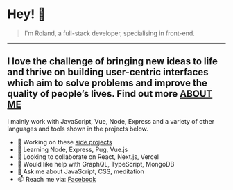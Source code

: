 # Hey! 👋

> I'm Roland, a full-stack developer, specialising in front-end. 
---
I love the challenge of bringing new ideas to life and thrive on building user-centric interfaces which aim to solve problems and improve the quality of people’s lives. Find out more [ABOUT ME](https://rolandlevy.co.uk/#about)
---

I mainly work with JavaScript, Vue, Node, Express and a variety of other languages and tools shown in the projects below.

- 🔭  Working on these [side projects](https://rolandlevy.co.uk/#projects)
- 🌱  Learning Node, Express, Pug, Vue.js
- 👯  Looking to collaborate on React, Next.js, Vercel
- 🤔  Would like help with GraphQL, TypeScript, MongoDB
- 💬  Ask me about JavaScript, CSS, meditation
- 📫  Reach me via: [Facebook](https://www.facebook.com/rolandjlevy)

<!-- 
**rolandjlevy/rolandjlevy** is a ✨ _special_ ✨ repository because its `README.md` (this file) appears on your GitHub profile. -->
